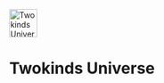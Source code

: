 <img alt="Twokinds Universe" src="https://tkuniverse.space/img/logo.svg" width="50px" height="50px">
<h1>Twokinds Universe</h1>
